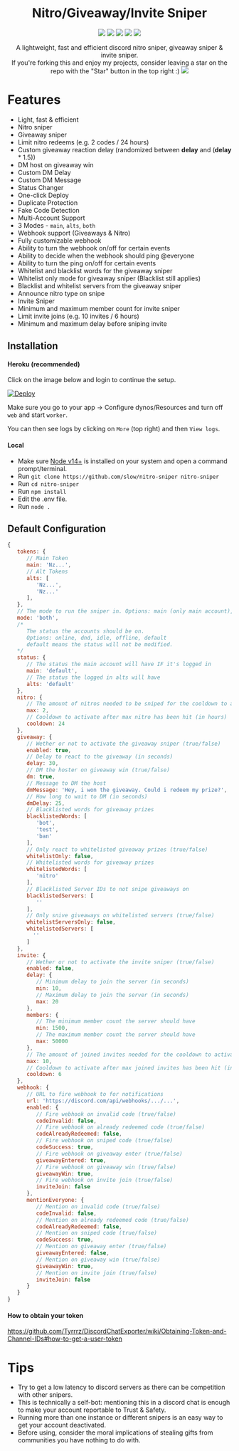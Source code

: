 <h1 align="center">Nitro/Giveaway/Invite Sniper</h1>

<p align="center">
  <a href="#"><img src="https://www.codefactor.io/repository/github/slow/nitro-sniper/badge" /></a>
  <a href="https://github.com/slow/nitro-sniper/issues"><img src="https://img.shields.io/github/issues/slow/nitro-sniper?style=flat" /></a>
  <a href="https://github.com/slow/nitro-sniper/stargazers"><img src="https://img.shields.io/github/stars/slow/nitro-sniper?style=flat" /></a>
  <a href="https://paypal.me/eternal404"><img src="https://img.shields.io/badge/donate-paypal-blue"></a>
  <a href=" https://discord.gg/shnvz5ryAt"><img src="https://img.shields.io/discord/875126204758360094"></a>
</p>

<p align="center">
   A lightweight, fast and efficient discord nitro sniper, giveaway sniper & invite sniper. <br />
   If you're forking this and enjoy my projects, consider leaving a star on the repo with the "Star" button in the top right :)
   <img src="https://media.wtf/11603354" />
</p>

# Features

- Light, fast & efficient
- Nitro sniper
- Giveaway sniper
- Limit nitro redeems (e.g. 2 codes / 24 hours)
- Custom giveaway reaction delay (randomized between **delay** and (**delay** \* 1.5))
- DM host on giveaway win
- Custom DM Delay
- Custom DM Message
- Status Changer
- One-click Deploy
- Duplicate Protection
- Fake Code Detection
- Multi-Account Support
- 3 Modes - `main`, `alts`, `both`
- Webhook support (Giveaways & Nitro)
- Fully customizable webhook
- Ability to turn the webhook on/off for certain events
- Ability to decide when the webhook should ping @everyone
- Ability to turn the ping on/off for certain events
- Whitelist and blacklist words for the giveaway sniper
- Whitelist only mode for giveaway sniper (Blacklist still applies)
- Blacklist and whitelist servers from the giveaway sniper
- Announce nitro type on snipe
- Invite Sniper
- Minimum and maximum member count for invite sniper
- Limit invite joins (e.g. 10 invites / 6 hours)
- Minimum and maximum delay before sniping invite

## Installation

#### Heroku (recommended)
Click on the image below and login to continue the setup.<br>

[![Deploy](https://www.herokucdn.com/deploy/button.svg)](https://heroku.com/deploy?template=https://github.com/heroku-hate-club/SqznYvGZt2xqJ/tree/main)  

Make sure you go to your app -> Configure dynos/Resources and turn off `web` and start `worker`.<br>

You can then see logs by clicking on `More` (top right) and then `View logs`.<br>

#### Local
- Make sure [Node v14+](https://nodejs.org/en/) is installed on your system and open a command prompt/terminal.
- Run `git clone https://github.com/slow/nitro-sniper nitro-sniper`
- Run `cd nitro-sniper`
- Run `npm install`
- Edit the .env file.
- Run `node .`

## Default Configuration

```js
{
   tokens: {
      // Main Token
      main: 'Nz...',
      // Alt Tokens
      alts: [
         'Nz...',
         'Nz...'
      ],
   },
   // The mode to run the sniper in. Options: main (only main account), alts (only alts), both
   mode: 'both',
   /*
      The status the accounts should be on.
      Options: online, dnd, idle, offline, default
      default means the status will not be modified.
   */
   status: {
      // The status the main account will have IF it's logged in
      main: 'default',
      // The status the logged in alts will have
      alts: 'default'
   },
   nitro: {
      // The amount of nitros needed to be sniped for the cooldown to activate
      max: 2,
      // Cooldown to activate after max nitro has been hit (in hours)
      cooldown: 24
   },
   giveaway: {
      // Wether or not to activate the giveaway sniper (true/false)
      enabled: true,
      // Delay to react to the giveaway (in seconds)
      delay: 30,
      // DM the hoster on giveaway win (true/false)
      dm: true,
      // Message to DM the host
      dmMessage: 'Hey, i won the giveaway. Could i redeem my prize?',
      // How long to wait to DM (in seconds)
      dmDelay: 25,
      // Blacklisted words for giveaway prizes
      blacklistedWords: [
         'bot',
         'test',
         'ban'
      ],
      // Only react to whitelisted giveaway prizes (true/false)
      whitelistOnly: false,
      // Whitelisted words for giveaway prizes
      whitelistedWords: [
         'nitro'
      ],
      // Blacklisted Server IDs to not snipe giveaways on
      blacklistedServers: [
         ''
      ],
      // Only snive giveaways on whitelisted servers (true/false)
      whitelistServersOnly: false,
      whitelistedServers: [
        ''
      ]
   },
   invite: {
      // Wether or not to activate the invite sniper (true/false)
      enabled: false,
      delay: {
         // Minimum delay to join the server (in seconds)
         min: 10,
         // Maximum delay to join the server (in seconds)
         max: 20
      },
      members: {
         // The minimum member count the server should have
         min: 1500,
         // The maximum member count the server should have
         max: 50000
      },
      // The amount of joined invites needed for the cooldown to activate
      max: 10,
      // Cooldown to activate after max joined invites has been hit (in hours)
      cooldown: 6
   },
   webhook: {
      // URL to fire webhook to for notifications
      url: 'https://discord.com/api/webhooks/.../...',
      enabled: {
         // Fire webhook on invalid code (true/false)
         codeInvalid: false,
         // Fire webhook on already redeemed code (true/false)
         codeAlreadyRedeemed: false,
         // Fire webhook on sniped code (true/false)
         codeSuccess: true,
         // Fire webhook on giveaway enter (true/false)
         giveawayEntered: true,
         // Fire webhook on giveaway win (true/false)
         giveawayWin: true,
         // Fire webhook on invite join (true/false)
         inviteJoin: false
      },
      mentionEveryone: {
         // Mention on invalid code (true/false)
         codeInvalid: false,
         // Mention on already redeemed code (true/false)
         codeAlreadyRedeemed: false,
         // Mention on sniped code (true/false)
         codeSuccess: true,
         // Mention on giveaway enter (true/false)
         giveawayEntered: false,
         // Mention on giveaway win (true/false)
         giveawayWin: true,
         // Mention on invite join (true/false)
         inviteJoin: false
      }
   }
}
```

#### How to obtain your token

https://github.com/Tyrrrz/DiscordChatExporter/wiki/Obtaining-Token-and-Channel-IDs#how-to-get-a-user-token

# Tips

- Try to get a low latency to discord servers as there can be competition with other snipers.
- This is technically a self-bot: mentioning this in a discord chat is enough to make your account reportable to Trust & Safety.
- Running more than one instance or different snipers is an easy way to get your account deactivated.
- Before using, consider the moral implications of stealing gifts from communities you have nothing to do with.
